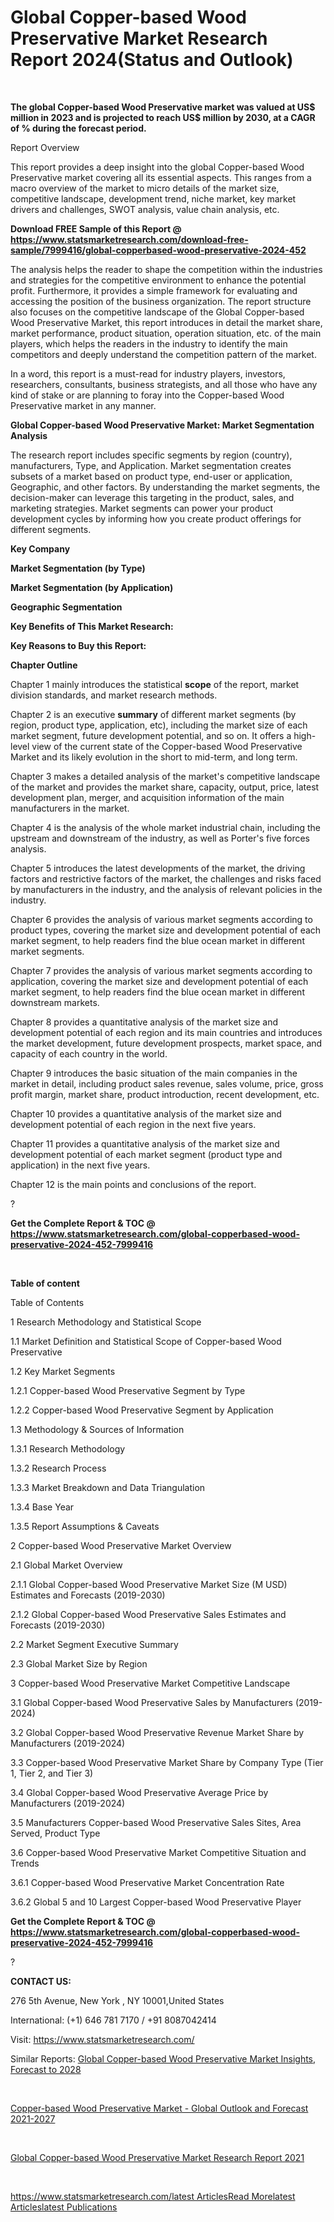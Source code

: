 <h1>Global Copper-based Wood Preservative Market Research Report 2024(Status and Outlook)</h1><br/><p><strong>The global Copper-based Wood Preservative market was valued at US$ million in 2023 and is projected to reach US$ million by 2030, at a <strong>CAGR</strong> of % during the forecast period.</strong></p>
 
 
 
 <p>Report Overview</p>
 
 
 
 <p>This report provides a deep insight into the global Copper-based Wood Preservative market covering all its essential aspects. This ranges from a macro overview of the market to micro details of the market size, competitive landscape, development trend, niche market, key market drivers and challenges, SWOT analysis, value chain analysis, etc.</p>
 
 
 
 <p><strong>Download FREE Sample of this Report @ <a href="https://www.statsmarketresearch.com/download-free-sample/7999416/global-copperbased-wood-preservative-2024-452">https://www.statsmarketresearch.com/download-free-sample/7999416/global-copperbased-wood-preservative-2024-452</a></strong></p>
 
 
 
 <p>The analysis helps the reader to shape the competition within the industries and strategies for the competitive environment to enhance the potential profit. Furthermore, it provides a simple framework for evaluating and accessing the position of the business organization. The report structure also focuses on the competitive landscape of the Global Copper-based Wood Preservative Market, this report introduces in detail the market share, market performance, product situation, operation situation, etc. of the main players, which helps the readers in the industry to identify the main competitors and deeply understand the competition pattern of the market.</p>
 
 
 
 <p>In a word, this report is a must-read for industry players, investors, researchers, consultants, business strategists, and all those who have any kind of stake or are planning to foray into the Copper-based Wood Preservative market in any manner.</p>
 
 
 
 <p><strong>Global Copper-based Wood Preservative Market: Market Segmentation Analysis</strong></p>
 
 
 
 <p>The research report includes specific segments by region (country), manufacturers, Type, and Application. Market segmentation creates subsets of a market based on product type, end-user or application, Geographic, and other factors. By understanding the market segments, the decision-maker can leverage this targeting in the product, sales, and marketing strategies. Market segments can power your product development cycles by informing how you create product offerings for different segments.</p>
 
 
 
 <p><strong>Key Company</strong></p>
 
 
 
 <p><strong>Market Segmentation (by Type)</strong></p>
 
 
 
 <p><strong>Market Segmentation (<strong>by Application</strong>)</strong></p>
 
 
 
 <p><strong>Geographic Segmentation</strong></p>
 
 
 
 <p><strong>Key Benefits of This Market Research:</strong></p>
 
 
 
 <p><strong>Key <strong>Reasons to Buy</strong> this Report:</strong></p>
 
 
 
 <p><strong>Chapter Outline</strong></p>
 
 
 
 <p>Chapter 1 mainly introduces the statistical <strong>scope</strong> of the report, market division standards, and market research methods.</p>
 
 
 
 <p>Chapter 2 is an executive <strong>summary</strong> of different market segments (by region, product type, application, etc), including the market size of each market segment, future development potential, and so on. It offers a high-level view of the current state of the Copper-based Wood Preservative Market and its likely evolution in the short to mid-term, and long term.</p>
 
 
 
 <p>Chapter 3 makes a detailed analysis of the market&#39;s competitive landscape of the market and provides the market share, capacity, output, price, latest development plan, merger, and acquisition information of the main manufacturers in the market.</p>
 
 
 
 <p>Chapter 4 is the analysis of the whole market industrial chain, including the upstream and downstream of the industry, as well as Porter&#39;s five forces analysis.</p>
 
 
 
 <p>Chapter 5 introduces the latest developments of the market, the driving factors and restrictive factors of the market, the challenges and risks faced by manufacturers in the industry, and the analysis of relevant policies in the industry.</p>
 
 
 
 <p>Chapter 6 provides the analysis of various market segments according to product types, covering the market size and development potential of each market segment, to help readers find the blue ocean market in different market segments.</p>
 
 
 
 <p>Chapter 7 provides the analysis of various market segments according to application, covering the market size and development potential of each market segment, to help readers find the blue ocean market in different downstream markets.</p>
 
 
 
 <p>Chapter 8 provides a quantitative analysis of the market size and development potential of each region and its main countries and introduces the market development, future development prospects, market space, and capacity of each country in the world.</p>
 
 
 
 <p>Chapter 9 introduces the basic situation of the main companies in the market in detail, including product sales revenue, sales volume, price, gross profit margin, market share, product introduction, recent development, etc.</p>
 
 
 
 <p>Chapter 10 provides a quantitative analysis of the market size and development potential of each region in the next five years.</p>
 
 
 
 <p>Chapter 11 provides a quantitative analysis of the market size and development potential of each market segment (product type and application) in the next five years.</p>
 
 
 
 <p>Chapter 12 is the main points and conclusions of the report.</p>
 
 
 
 <p>? </p>
 
 
 
 <div><b>Get the Complete Report & TOC @ <a href="https://www.statsmarketresearch.com/global-copperbased-wood-preservative-2024-452-7999416">https://www.statsmarketresearch.com/global-copperbased-wood-preservative-2024-452-7999416</a></b></div>
 
 
 
 <p><br />
 
 <b>Table of content</b></p>
 
 
 
 <p>Table of Contents<br />
 
 1 Research Methodology and Statistical Scope<br />
 
 1.1 Market Definition and Statistical Scope of Copper-based Wood Preservative<br />
 
 1.2 Key Market Segments<br />
 
 1.2.1 Copper-based Wood Preservative Segment by Type<br />
 
 1.2.2 Copper-based Wood Preservative Segment by Application<br />
 
 1.3 Methodology & Sources of Information<br />
 
 1.3.1 Research Methodology<br />
 
 1.3.2 Research Process<br />
 
 1.3.3 Market Breakdown and Data Triangulation<br />
 
 1.3.4 Base Year<br />
 
 1.3.5 Report Assumptions & Caveats<br />
 
 2 Copper-based Wood Preservative Market Overview<br />
 
 2.1 Global Market Overview<br />
 
 2.1.1 Global Copper-based Wood Preservative Market Size (M USD) Estimates and Forecasts (2019-2030)<br />
 
 2.1.2 Global Copper-based Wood Preservative Sales Estimates and Forecasts (2019-2030)<br />
 
 2.2 Market Segment Executive Summary<br />
 
 2.3 Global Market Size by Region<br />
 
 3 Copper-based Wood Preservative Market Competitive Landscape<br />
 
 3.1 Global Copper-based Wood Preservative Sales by Manufacturers (2019-2024)<br />
 
 3.2 Global Copper-based Wood Preservative Revenue Market Share by Manufacturers (2019-2024)<br />
 
 3.3 Copper-based Wood Preservative Market Share by Company Type (Tier 1, Tier 2, and Tier 3)<br />
 
 3.4 Global Copper-based Wood Preservative Average Price by Manufacturers (2019-2024)<br />
 
 3.5 Manufacturers Copper-based Wood Preservative Sales Sites, Area Served, Product Type<br />
 
 3.6 Copper-based Wood Preservative Market Competitive Situation and Trends<br />
 
 3.6.1 Copper-based Wood Preservative Market Concentration Rate<br />
 
 3.6.2 Global 5 and 10 Largest Copper-based Wood Preservative Player</p>
 
 
 
 <div><b>Get the Complete Report & TOC @ <a href="https://www.statsmarketresearch.com/global-copperbased-wood-preservative-2024-452-7999416">https://www.statsmarketresearch.com/global-copperbased-wood-preservative-2024-452-7999416</a></b></div>
 
 
 
 <p>? </p>
 
 
 
 <p><b>CONTACT US:</b><br />
 
 276 5th Avenue, New York , NY 10001,United States<br />
 
 International: (+1) 646 781 7170 / +91 8087042414<br />
 
 Visit: <a href="https://www.statsmarketresearch.com/">https://www.statsmarketresearch.com/</a><br />
 
 Similar Reports: <a href="https://www.statsmarketresearch.com/global-copperbased-wood-preservative-2024-452-7999416">Global Copper-based Wood Preservative Market Insights, Forecast to 2028</a><br />
 
 <br />
 
 <a href="https://www.statsmarketresearch.com/global-copperbased-wood-preservative-2024-452-7999416">Copper-based Wood Preservative Market - Global Outlook and Forecast 2021-2027</a><br />
 
 <br />
 
 <a href="https://www.statsmarketresearch.com/global-copperbased-wood-preservative-2024-452-7999416">Global Copper-based Wood Preservative Market Research Report 2021</a><br />
 
 <br />
 
 <a href="https://gyeongbokgung.com">https://www.statsmarketresearch.com/</a><a href="https://hallyeomaritime.com">latest Articles</a><a href="https://jingwansa.com">Read More</a><a href="https://nguoiviet.jp/">latest Articles</a><a href="https://www.intelmarketresearch.com/">latest Publications</a></p>
